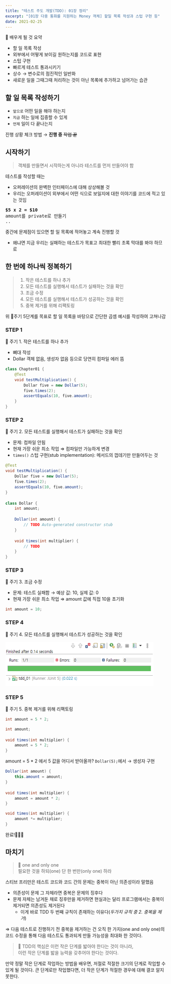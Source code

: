 ```yaml
---
title: "테스트 주도 개발(TDD): 01장 정리"
excerpt: "[01장 다중 통화를 지원하는 Money 객체] 할일 목록 작성과 스텁 구현 등"
date: 2021-02-25
---
```


📢 배우게 될 것 요약  
- 할 일 목록 작성
- 외부에서 어떻게 보이길 원하는지를 코드로 표현
- 스텁 구현
- 빠르게 테스트 통과시키기
- 상수 → 변수로의 점진적인 일반화
- 새로운 일을 그때그때 처리하는 것이 아닌 목록에 추가하고 넘어가는 습관


## 할 일 목록 작성하기

- `앞으로` 어떤 일을 해야 하는지
- `지금` 하는 일에 집중할 수 있게
- `언제` 일이 다 끝나는지

진행 상황 체크 방법 → **진행 중** ~~작업 끝~~

## 시작하기

> 객체를 만들면서 시작하는게 아니라 테스트를 먼저 만들어야 함

테스트를 작성할 때는

- 오퍼레이션의 완벽한 인터페이스에 대해 상상해볼 것
- 우리는 오퍼레이션이 외부에서 어떤 식으로 보일지에 대한 이야기를 코드에 적고 있는 것임

<pre>
<b>$5 x 2 = $10</b>
amount를 private로 만들기
..
</pre>

중간에 문제점이 있으면 할 일 목록에 적어놓고 계속 진행할 것

- 왜냐면 지금 우리는 실패하는 테스트가 목표고 최대한 빨리 초록 막대를 봐야 하므로

## 한 번에 하나씩 정복하기

> 1. 작은 테스트를 하나 추가
> 2. 모든 테스트를 실행해서 테스트가 실패하는 것을 확인
> 3. 조금 수정
> 4. 모든 테스트를 실행해서 테스트가 성공하는 것을 확인
> 5. 중복 제거를 위해 리팩토링

위 🚩주기 5단계를 목표로 할 일 목록을 바탕으로 간단한 곱셈 예시를 작성하여 고쳐나감

### STEP 1

🚩 주기 1. 작은 테스트를 하나 추가

- 뼈대 작성
- Dollar 객체 없음, 생성자 없음 등으로 당연히 컴파일 에러 뜸

```java
class Chapter01 {
    @Test
    void testMultiplication() {
        Dollar five = new Dollar(5);
        five.times(2);
        assertEquals(10, five.amount);
    }
}
```

### STEP 2

🚩 주기 2. 모든 테스트를 실행해서 테스트가 실패하는 것을 확인

- 문제: 컴파일 안됨
- 현재 가장 쉬운 최소 작업 ⇒ 컴파일만 가능하게 변경
- `times()` 스텁 구현(stub implementation): 메서드의 껍데기만 만들어두는 것

```java
@Test
void testMultiplication() {
    Dollar five = new Dollar(5);
    five.times(2);
    assertEquals(10, five.amount);
}

class Dollar {
    int amount;

    Dollar(int amount) {
        // TODO Auto-generated constructor stub
    }
	
    void times(int multiplier) {
        // TODO 
    }
}
```

### STEP 3

🚩 주기 3. 조금 수정

- 문제: 테스트 실패함 → 예상 값: 10, 실제 값: 0
- 현재 가장 쉬운 최소 작업 ⇒ amount 값에 직접 10을 초기화

```java
int amount = 10;
```

### STEP 4

🚩 주기 4. 모든 테스트를 실행해서 테스트가 성공하는 것을 확인

![테스트 돌려서 초록막대가 뜬 이미지](/assets/images/post/2021-02-25-test-driven-development-by-example-1.png)

### STEP 5

🚩 주기 5. 중복 제거를 위해 리팩토링

```java
int amount = 5 * 2;
```

```java
int amount;

void times(int multiplier) {
    amount = 5 * 2;
}

```

amount = 5 * 2 에서 5 값을 어디서 받아올까?  `Dollar(5);`에서 → 생성자 구현

```java
Dollar(int amount) {
    this.amount = amount;
}

void times(int multiplier) {
    amount = amount * 2;
}
```

```java
void times(int multiplier) {
    amount *= multiplier;
}
```

완료!🎈🎈🎈


## 마치기

> 📌 one and only one  
> 필요한 것을 하되(one) 단 한 번만(only one) 하라

스티브 프리만은 테스트 코드와 코드 간의 문제는 중복이 아닌 의존성이라 말했음

- 의존성이 문제 그 자체라면 중복은 문제의 징후다
- 문제 자체는 남겨둔 채로 징후만을 제거하면 현실과는 달리 프로그램에서는 중복이 제거되면 의존성도 제거된다
    - 이게 바로 TDD 두 번째 규칙이 존재하는 이유다(*두가지 규칙 중 2. 중복을 제거*)

⇒ 다음 테스트로 진행하기 전 중복을 제거하는 건 오직 한 가지(one and only one)의 코드 수정을 통해 다음 테스트도 통과되게 만들 가능성을 최대화 한 것이다.

> 📌 TDD의 핵심은 이런 작은 단계를 밟아야 한다는 것이 아니라,  
> 이런 작은 단계를 밟을 능력을 갖추어야 한다는 것이다.

만약 정말 작은 단계로 작업하는 방법을 배우면, 저절로 적절한 크기의 단계로 작업할 수 있게 될 것이다. 큰 단계로만 작업했다면, 더 작은 단계가 적절한 경우에 대해 결코 알지 못한다.

